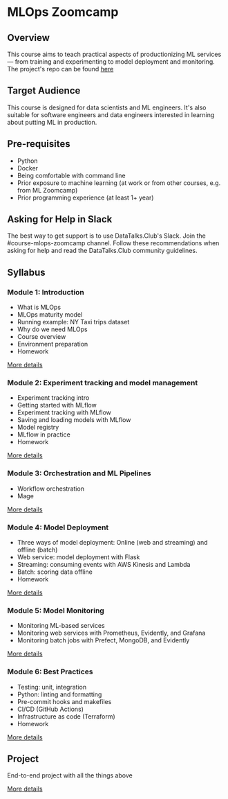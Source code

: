 # MLOps Zoomcamp

## Overview

This course aims to teach practical aspects of productionizing ML services — from training and experimenting to model deployment and monitoring.
The project's repo can be found [here](https://github.com/DataTalksClub/mlops-zoomcamp/)

## Target Audience

This course is designed for data scientists and ML engineers. It's also suitable for software engineers and data engineers interested in learning about putting ML in production.

## Pre-requisites

- Python
- Docker
- Being comfortable with command line
- Prior exposure to machine learning (at work or from other courses, e.g. from ML Zoomcamp)
- Prior programming experience (at least 1+ year)

## Asking for Help in Slack

The best way to get support is to use DataTalks.Club's Slack. Join the #course-mlops-zoomcamp channel. Follow these recommendations when asking for help and read the DataTalks.Club community guidelines.

## Syllabus

### Module 1: Introduction

- What is MLOps
- MLOps maturity model
- Running example: NY Taxi trips dataset
- Why do we need MLOps
- Course overview
- Environment preparation
- Homework

[More details](/week_1/)

### Module 2: Experiment tracking and model management

- Experiment tracking intro
- Getting started with MLflow
- Experiment tracking with MLflow
- Saving and loading models with MLflow
- Model registry
- MLflow in practice
- Homework

[More details](/week_2/)

### Module 3: Orchestration and ML Pipelines

- Workflow orchestration
- Mage

[More details](#)

### Module 4: Model Deployment

- Three ways of model deployment: Online (web and streaming) and offline (batch)
- Web service: model deployment with Flask
- Streaming: consuming events with AWS Kinesis and Lambda
- Batch: scoring data offline
- Homework

[More details](#)

### Module 5: Model Monitoring

- Monitoring ML-based services
- Monitoring web services with Prometheus, Evidently, and Grafana
- Monitoring batch jobs with Prefect, MongoDB, and Evidently

[More details](#)

### Module 6: Best Practices

- Testing: unit, integration
- Python: linting and formatting
- Pre-commit hooks and makefiles
- CI/CD (GitHub Actions)
- Infrastructure as code (Terraform)
- Homework

[More details](#)

## Project

End-to-end project with all the things above

[More details](#)